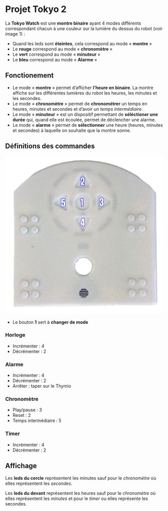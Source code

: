 # Projet Tokyo 2
La **Tokyo Watch** est une **montre binaire** ayant 4 modes différents correspondant chacun à une couleur sur la lumière du dessus du robot (voir image 1) :
* Quand les leds sont **éteintes**, cela correspond au mode « **montre** »
* Le **rouge** correspond au mode « **chronomètre** »
* Le **vert** correspond au mode « **minuteur** »
* Le **bleu** correspond au mode « **Alarme** »

## Fonctionement
* Le mode « **montre** » permet d’afficher **l’heure en binaire**. La montre affiche sur les différentes lumières du robot les heures, les minutes et les secondes.
* Le mode « **chronomètre** » permet de **chronométrer** un temps en heures, minutes et secondes et d’avoir *un temps intermédiaire*.
* Le mode « **minuteur** » est un dispositif permettant de **séléctioner une durée** qui, quand elle est écoulée, permet de déclencher une alarme.
* Le mode « **alarme** » permet de **sélectionner** une heure (heures, minutes et secondes) à laquelle on souhaite que la montre sonne.
## Définitions des commandes

![Numérotations des boutons du thymio](https://github.com/Bugnon/oc-2018/blob/master/img/thymio.jpg)

* Le bouton **1** sert à **changer de mode**
### Horloge
* Incrémenter : 4
* Décrémenter : 2
### Alarme
* Incrémenter : 4
* Décrémenter : 2
* Arrêter : taper sur le Thymio
### Chronomètre
* Play/pause : 3
* Reset : 2
* Temps intermédiaire : 5
### Timer
* Incrémenter : 4
* Décrémenter : 2
## Affichage
Les **leds du cercle** représentent les minutes sauf pour le _chronomètre_ où elles représentent les _secondes_.

Les **leds du devant** représentent les heures sauf pour le _chronomètre_ où elles représentent les _minutes_ et pour le _timer_ ou elles représente les secondes.

